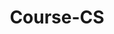 ---
title: "Course-CS"
description: "Some typical course about computer science."
slug: "course"
image: "out-0.png"
# style:
#     background: "#2a9d8f"
#     color: "#fff"
---